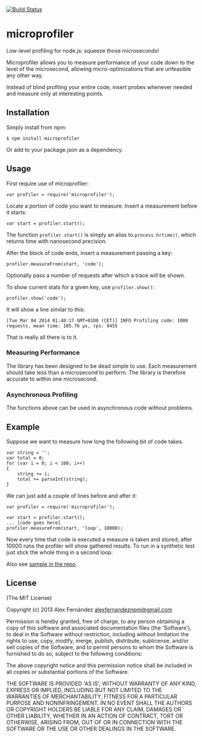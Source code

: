 
[![Build Status](https://secure.travis-ci.org/alexfernandez/microprofiler.png)](http://travis-ci.org/alexfernandez/microprofiler)

# microprofiler

Low-level profiling for node.js: squeeze those microseconds!

Microprofiler allows you to measure performance of your code down to the level of the microsecond,
allowing micro-optimizations that are unfeasible any other way.

Instead of blind profiling your entire code, insert probes whenever needed and measure only
at interesting points.

## Installation

Simply install from npm:

    $ npm install microprofiler

Or add to your package.json as a dependency.

## Usage

First require use of microprofiler:

    var profiler = require('microprofiler');

Locate a portion of code you want to measure. Insert a measurement before it starts:

    var start = profiler.start();

The function `profiler.start()` is simply an alias to `process.hrtime()`,
which returns time with nanosecond precision.

After the block of code ends, insert a measurement passing a key:

    profiler.measureFrom(start, 'code');

Optionally pass a number of requests after which a trace will be shown.

To show current stats for a given key, use `profiler.show()`:

    profiler.show('code');

It will show a line similar to this:

    [Tue Mar 04 2014 01:40:17 GMT+0100 (CET)] INFO Profiling code: 1000 requests, mean time: 105.76 µs, rps: 9455

That is really all there is to it.

### Measuring Performance

The library has been designed to be dead simple to use.
Each measurement should take less than a microsecond to perform.
The library is therefore accurate to within one microsecond.

### Asynchronous Profiling

The functions above can be used in asynchronous code without problems.

## Example

Suppose we want to measure how long the following bit of code takes.

    var string = '';
    var total = 0;
    for (var i = 0; i < 100; i++)
    {
        string += i;
        total += parseInt(string);
    }

We can just add a couple of lines before and after it:

    var profiler = require('microprofiler');

    var start = profiler.start();
    ... [code goes here]
    profiler.measureFrom(start, 'loop', 10000);

Now every time that code is executed a measure is taken and stored; after 10000 runs
the profiler will show gathered results.
To run in a synthetic test just stick the whole thing in a second loop.

Also see [sample in the repo](https://github.com/alexfernandez/microprofiler/blob/master/lib/sample.js).

## License

(The MIT License)

Copyright (c) 2013 Alex Fernández <alexfernandeznpm@gmail.com>

Permission is hereby granted, free of charge, to any person obtaining a copy of this software and associated documentation files (the 'Software'), to deal in the Software without restriction, including without limitation the rights to use, copy, modify, merge, publish, distribute, sublicense, and/or sell copies of the Software, and to permit persons to whom the Software is furnished to do so, subject to the following conditions:

The above copyright notice and this permission notice shall be included in all copies or substantial portions of the Software.

THE SOFTWARE IS PROVIDED 'AS IS', WITHOUT WARRANTY OF ANY KIND, EXPRESS OR IMPLIED, INCLUDING BUT NOT LIMITED TO THE WARRANTIES OF MERCHANTABILITY, FITNESS FOR A PARTICULAR PURPOSE AND NONINFRINGEMENT. IN NO EVENT SHALL THE AUTHORS OR COPYRIGHT HOLDERS BE LIABLE FOR ANY CLAIM, DAMAGES OR OTHER LIABILITY, WHETHER IN AN ACTION OF CONTRACT, TORT OR OTHERWISE, ARISING FROM, OUT OF OR IN CONNECTION WITH THE SOFTWARE OR THE USE OR OTHER DEALINGS IN THE SOFTWARE.

